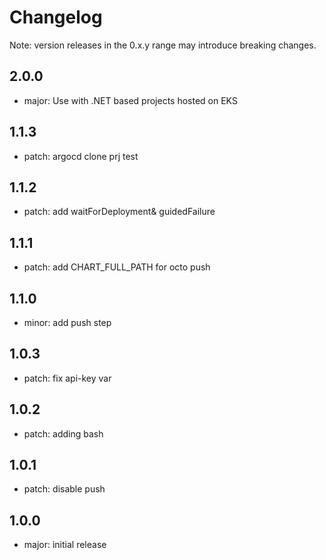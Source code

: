 # Changelog
Note: version releases in the 0.x.y range may introduce breaking changes.

## 2.0.0

- major: Use with .NET based projects hosted on EKS

## 1.1.3

- patch: argocd clone prj test

## 1.1.2

- patch: add waitForDeployment& guidedFailure

## 1.1.1

- patch: add CHART_FULL_PATH for octo push

## 1.1.0

- minor: add push step

## 1.0.3

- patch: fix api-key var

## 1.0.2

- patch: adding bash

## 1.0.1

- patch: disable push

## 1.0.0

- major: initial release
